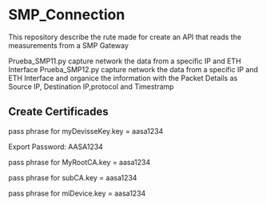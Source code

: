 # SMP_Connection

This repository describe the rute made for create an API that reads the measurements from a SMP Gateway

Prueba_SMP11.py capture network the data from a specific IP and ETH Interface
Prueba_SMP12.py capture network the data from a specific IP and ETH Interface and organice the information with the Packet Details as Source IP, Destination IP,protocol and Timestramp



Create Certificades
----------------------------

pass phrase for myDevisseKey.key = aasa1234

Export Password: AASA1234

pass phrase for MyRootCA.key = aasa1234

pass phrase for subCA.key = aasa1234

pass phrase for miDevice.key = aasa1234


